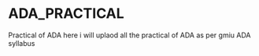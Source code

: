 # ADA_PRACTICAL
Practical of ADA here i will uplaod all the practical of ADA as per gmiu ADA syllabus 
